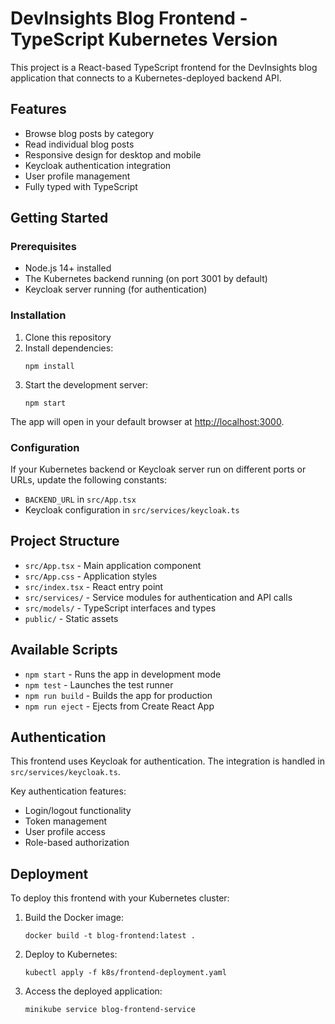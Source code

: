 # DevInsights Blog Frontend - TypeScript Kubernetes Version

This project is a React-based TypeScript frontend for the DevInsights blog application that connects to a Kubernetes-deployed backend API.

## Features

- Browse blog posts by category
- Read individual blog posts
- Responsive design for desktop and mobile
- Keycloak authentication integration
- User profile management
- Fully typed with TypeScript

## Getting Started

### Prerequisites

- Node.js 14+ installed
- The Kubernetes backend running (on port 3001 by default)
- Keycloak server running (for authentication)

### Installation

1. Clone this repository
2. Install dependencies:
   ```
   npm install
   ```
3. Start the development server:
   ```
   npm start
   ```

The app will open in your default browser at [http://localhost:3000](http://localhost:3000).

### Configuration

If your Kubernetes backend or Keycloak server run on different ports or URLs, update the following constants:
- `BACKEND_URL` in `src/App.tsx` 
- Keycloak configuration in `src/services/keycloak.ts`

## Project Structure

- `src/App.tsx` - Main application component
- `src/App.css` - Application styles
- `src/index.tsx` - React entry point
- `src/services/` - Service modules for authentication and API calls
- `src/models/` - TypeScript interfaces and types
- `public/` - Static assets

## Available Scripts

- `npm start` - Runs the app in development mode
- `npm test` - Launches the test runner
- `npm run build` - Builds the app for production
- `npm run eject` - Ejects from Create React App

## Authentication

This frontend uses Keycloak for authentication. The integration is handled in `src/services/keycloak.ts`.

Key authentication features:
- Login/logout functionality
- Token management
- User profile access
- Role-based authorization

## Deployment

To deploy this frontend with your Kubernetes cluster:

1. Build the Docker image:
   ```
   docker build -t blog-frontend:latest .
   ```

2. Deploy to Kubernetes:
   ```
   kubectl apply -f k8s/frontend-deployment.yaml
   ```

3. Access the deployed application:
   ```
   minikube service blog-frontend-service
   ```